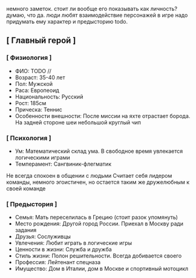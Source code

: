 немного заметок. стоит ли вообще его показывать как личность? думаю, что да. люди любят взаимодействие персонажей в игре
надо придумать ему характер и предысторию
todo.

## \[ Главный герой \] ##

### \[ Физиология \] ###
* ФИО: TODO // 
* Возраст: 35-40 лет
* Пол: Мужской
* Раса: Европеоид
* Национальность: Русский
* Рост: 185см
* Прическа: Теннис
* Особенности внешности: После миссии на яхте отрастает борода. На задней стороне шеи небольшой круглый чип

### \[ Психология \] ###
* Ум: Математический склад ума. В свободное время увлекается логическими играми
* Темперамент: Сангвиник-флегматик

Не всегда спокоен в общении с людьми
Считает себя лидером команды, немного эгоистичен, но остается таким же дружелюбным к своей команде

### \[ Предыстория \] ###
* Семья: Мать переселилась в Грецию (стоит разок упомянуть)
* Место рождения: Другой город России. Приехал в Москву ради задания
* Друзья: Сослуживцы
* Увлечения: Любит играть в логические игры
* Ценности в жизни: Служба и дружба
* Стиль жизни: Полон решительности. Всегда добивается своего
* Профессия: Лейтенант спецназа
* Имущество: Дом в Италии, дом в Москве и спортивный мотоцикл
